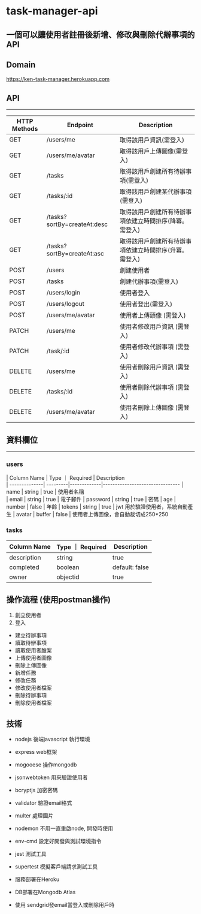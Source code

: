 # task-manager-api

## 一個可以讓使用者註冊後新增、修改與刪除代辦事項的API

## Domain
https://ken-task-manager.herokuapp.com

## API
-------------------
|    HTTP Methods | Endpoint                   | Description            
| ----------------| ---------------------------|------------------------
| GET             | /users/me                  | 取得該用戶資訊(需登入)
| GET             | /users/me/avatar           | 取得該用戶上傳圖像(需登入)
| GET             | /tasks                     | 取得該用戶創建所有待辦事項(需登入)
| GET             | /tasks/:id                 | 取得該用戶創建某代辦事項(需登入)
| GET             | /tasks?sortBy=createAt:desc| 取得該用戶創建所有待辦事項依建立時間排序(降冪。需登入)
| GET             | /tasks?sortBy=createAt:asc | 取得該用戶創建所有待辦事項依建立時間排序(升冪。需登入)
| POST            | /users                     | 創建使用者
| POST            | /tasks                     | 創建代辦事項(需登入)
| POST            | /users/login               | 使用者登入
| POST            | /users/logout              | 使用者登出(需登入)
| POST            | /users/me/avatar           | 使用者上傳頭像 (需登入)
| PATCH           | /users/me                  | 使用者修改用戶資訊 (需登入)
| PATCH           | /task/:id                  | 使用者修改代辦事項 (需登入)
| DELETE          | /users/me                  | 使用者刪除用戶資訊 (需登入)
| DELETE          | /tasks/:id                 | 使用者刪除代辦事項 (需登入)
| DELETE          | /users/me/avatar           | 使用者刪除上傳圖像 (需登入)

## 資料欄位
-------------------
### users
|   Column Name |   Type   ｜ Required   | Description                   
| --------------| ---------|-------------|--------------------------------
|  name         | string   | true        | 使用者名稱   
|  email        | string   | true        | 電子郵件
|  password     | string   | true        | 密碼
|  age          | number   | false       | 年齡
|  tokens       | string   | true        | jwt 用於驗證使用者，系統自動產生
|  avatar       | buffer   | false       | 使用者上傳圖像，會自動裁切成250*250

### tasks
|   Column Name |   Type   ｜ Required      |  Description            
| --------------| ---------|---------------------------------
|  description  | string   | true           | 代辦事項
|  completed    | boolean  | default: false | 是否完成。預設否
|  owner        | objectid | true           | 使用者ID


## 操作流程 (使用postman操作)
1. 創立使用者
2. 登入
* 建立待辦事項
* 讀取待辦事項
* 讀取使用者膽案
* 上傳使用者圖像
* 刪除上傳圖像
* 新增任務
* 修改任務
* 修改使用者檔案
* 刪除待辦事項
* 刪除使用者檔案

## 技術
* nodejs 後端javascript 執行環境
* express web框架
* mogooese 操作mongodb
* jsonwebtoken 用來驗證使用者
* bcryptjs 加密密碼
* validator 驗證email格式
* multer 處理圖片

* nodemon 不用一直重啟node, 開發時使用
* env-cmd 設定好開發與測試環境指令
* jest 測試工具
* supertest 模擬客戶端請求測試工具

* 服務部署在Heroku
* DB部署在Mongodb Atlas
* 使用 sendgrid發email當登入或刪除用戶時
